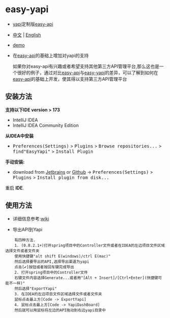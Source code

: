# easy-yapi
- [yapi](https://github.com/YMFE/yapi)定制版[easy-api](https://github.com/tangcent/easy-api)

- [中文](https://github.com/tangcent/easy-yapi/blob/master/README_ZN.md) | [English](https://github.com/tangcent/easy-yapi/blob/master/README.md)

- [demo](https://github.com/tangcent/spring-demo)

- 在[easy-api](https://github.com/tangcent/easy-api)的基础上增加对yapi的支持

  如果你对easy-api有兴趣或者希望支持其他第三方API管理平台,那么这也是一个很好的例子，通过对比[easy-api](https://github.com/tangcent/easy-api)与[easy-yapi](https://github.com/tangcent/easy-aypi)的差异，可以了解到如何在
  [easy-api](https://github.com/tangcent/easy-api)的基础上开发，使其得以支持第三方API管理平台


安装方法
----

**支持以下IDE version > 173**

- IntelliJ IDEA
- IntelliJ IDEA Community Edition

**从IDEA中安装**
- <kbd>Preferences(Settings)</kbd> > <kbd>Plugins</kbd> > <kbd>Browse repositories...</kbd> > <kbd>find"EasyYapi"</kbd> > <kbd>Install Plugin</kbd>

**手动安装:**
- download from [Jetbrains](https://plugins.jetbrains.com/plugin/12458-easyyapi) or [Github](https://github.com/tangcent/easy-yapi-plugins/raw/master/idea/easy-yapi.jar) -> <kbd>Preferences(Settings)</kbd> > <kbd>Plugins</kbd> > <kbd>Install plugin from disk...</kbd>

重启 **IDE**.

## 使用方法

- 详细信息参考:[wiki](https://github.com/tangcent/easy-yapi/wiki)

* 导出API到Yapi
```textCode
    有四种方法.
    1. (0.8.2.1+)打开spring项目中的Controller文件或者在IDEA的左边项目文件区域选择文件或者文件夹
    使用快捷键"alt shift E(windows)/ctrl E(mac)"
    然后选择要导出的API,选择导出渠道为yapi
    点击[✔]按钮或者按回车键完成导出
    2. 打开spring项目中的Controller文件
    右键文件内容选择Generate...或者用"[Alt + Insert]/[Ctrl+Enter](快捷键可能不一样)"
    然后选择"ExportYapi"
    3. 在IDEA的左边项目文件区域选择文件或者文件夹
    鼠标点击最上方[Code -> ExportYapi]
    4. 鼠标点击最上方[Code -> YapiDashBoard]
    然后就可以用鼠标将左边的API拖动到右边yapi目录中
```

